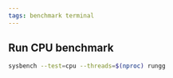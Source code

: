 ```yaml
---
tags: benchmark terminal
---
```


## Run CPU benchmark

```sh
sysbench --test=cpu --threads=$(nproc) rungg
```